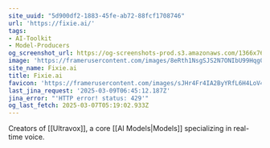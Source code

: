 ```yaml
---
site_uuid: "5d900df2-1883-45fe-ab72-88fcf1708746"
url: 'https://fixie.ai/'
tags:
- AI-Toolkit
- Model-Producers
og_screenshot_url: https://og-screenshots-prod.s3.amazonaws.com/1366x768/80/false/4a784341e527d92f1c016ee351b42e1bdea1d7cdd3c7b6326ff03896ddb82bf9.jpeg
image: 'https://framerusercontent.com/images/8eRth1NsgSJS2N7ONIbU99Hqg0.svg'
site_name: Fixie.ai
title: Fixie.ai
favicon: 'https://framerusercontent.com/images/sJHr4Fr4IA2ByYRfL6H4LoV4XA.png'
last_jina_request: '2025-03-09T06:45:12.187Z'
jina_error: "'HTTP error! status: 429'"
og_last_fetch: 2025-03-07T05:19:02.933Z
---
```

Creators of [[Ultravox]], a core [[AI Models|Models]] specializing in real-time voice.  
